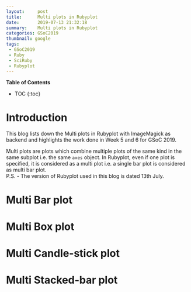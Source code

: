 ```yaml
---
layout:     post
title:      Multi plots in Rubyplot
date:       2019-07-13 21:32:18
summary:    Multi plots in Rubyplot
categories: GSoC2019
thumbnail: google
tags:
 - GSoC2019
 - Ruby
 - SciRuby
 - Rubyplot
---
```

**Table of Contents**
* TOC
{:toc}

# Introduction
This blog lists down the Multi plots in Rubyplot with ImageMagick as backend and highlights the work done in Week 5 and 6 for GSoC 2019.  
  
Multi plots are plots which combine multiple plots of the same kind in the same subplot i.e. the same `axes` object. In Rubyplot, even if one plot is specified, it is considered as a multi plot i.e. a single bar plot is considered as multi bar plot.  
P.S. - The version of Rubyplot used in this blog is dated 13th July.  
  
# Multi Bar plot

# Multi Box plot

# Multi Candle-stick plot

# Multi Stacked-bar plot

